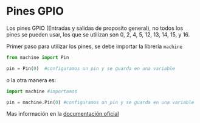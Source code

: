 # Pines GPIO 

Los pines GPIO (Entradas y salidas de proposito general), no todos los pines se pueden usar, los que se utilizan son 0, 2, 4, 5, 12, 13, 14, 15, y 16.

Primer paso para utilizar los pines, se debe importar la librería `machine`

```python
from machine import Pin

pin = Pin(0)  #configuramos un pin y se guarda en una variable
```
o la otra manera es:

```python
import machine #importamos

pin = machine.Pin(0) #configuramos un pin y se guarda en una variable
```

Mas información en la [documentación oficial](http://docs.micropython.org/en/latest/esp8266/tutorial/pins.html)